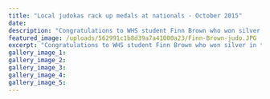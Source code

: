 ```yaml
---
title: "Local judokas rack up medals at nationals - October 2015"
date: 
description: "Congratulations to WHS student Finn Brown who won silver in the under 73kg junior men's grade then bronze in the open weight at the National Judo Champs held in Tauranga."
featured_image: /uploads/562991c1b8d39a7a41000a23/Finn-Brown-judo.JPG
excerpt: "Congratulations to WHS student Finn Brown who won silver in the under 73kg junior men's grade then bronze in the open weight at the National Judo Champs held in Tauranga."
gallery_image_1: 
gallery_image_2: 
gallery_image_3: 
gallery_image_4: 
gallery_image_5: 
---
```

